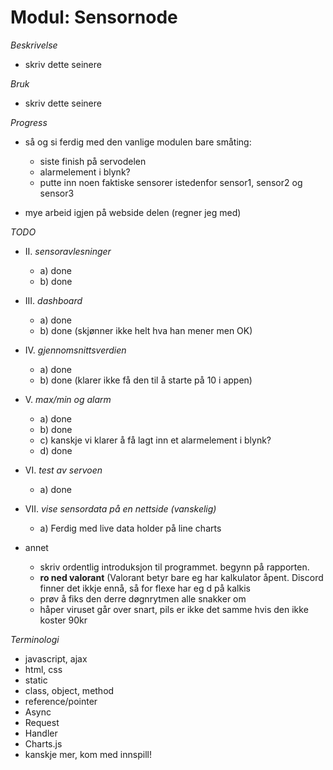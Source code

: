 # Modul: Sensornode

*Beskrivelse*
* skriv dette seinere

*Bruk*
* skriv dette seinere

*Progress*
* så og si ferdig med den vanlige modulen bare småting:
  * siste finish på servodelen
  * alarmelement i blynk?
  * putte inn noen faktiske sensorer istedenfor sensor1, sensor2 og sensor3

* mye arbeid igjen på webside delen (regner jeg med)

*TODO*
* II. *sensoravlesninger*
  * a) done
  * b) done
* III. *dashboard*
  * a) done
  * b) done (skjønner ikke helt hva han mener men OK)
* IV. *gjennomsnittsverdien*
  * a) done
  * b) done (klarer ikke få den til å starte på 10 i appen)
* V. *max/min og alarm*
  * a) done
  * b) done
  * c) kanskje vi klarer å få lagt inn et alarmelement i blynk?
  * d) done
* VI. *test av servoen*
  * a) done
* VII. *vise sensordata på en nettside (vanskelig)*
  * a) Ferdig med live data holder på line charts

* annet
  * skriv ordentlig introduksjon til programmet. begynn på rapporten.
  * **ro ned valorant** (Valorant betyr bare eg har kalkulator åpent. Discord finner det ikkje ennå, så for flexe har eg d på kalkis
  * prøv å fiks den derre døgnrytmen alle snakker om
  * håper viruset går over snart, pils er ikke det samme hvis den ikke koster 90kr

*Terminologi*
  * javascript, ajax
  * html, css
  * static
  * class, object, method
  * reference/pointer
  * Async
  * Request
  * Handler
  * Charts.js
  * kanskje mer, kom med innspill!
  
